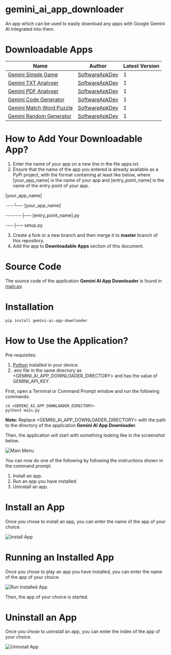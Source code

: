 # gemini_ai_app_downloader

An app which can be used to easily download any apps with Google Gemini AI integrated into them.

# Downloadable Apps

| Name                                                                           | Author                                              | Latest Version |
|--------------------------------------------------------------------------------|-----------------------------------------------------|----------------|
| [Gemini Simple Game](https://pypi.org/project/gemini-simple-game/)             | [SoftwareApkDev](https://github.com/SoftwareApkDev) | 1              |
| [Gemini TXT Analyser](https://pypi.org/project/gemini-txt-analyser/)           | [SoftwareApkDev](https://github.com/SoftwareApkDev) | 1              |
| [Gemini PDF Analyser](https://pypi.org/project/gemini-pdf-analyser/)           | [SoftwareApkDev](https://github.com/SoftwareApkDev) | 1              |
| [Gemini Code Generator](https://pypi.org/project/gemini-code-generator/)       | [SoftwareApkDev](https://github.com/SoftwareApkDev) | 1              |
| [Gemini Match Word Puzzle](https://pypi.org/project/gemini-match-word-puzzle/) | [SoftwareApkDev](https://github.com/SoftwareApkDev) | 1              | 
| [Gemini Random Generator](https://pypi.org/project/gemini-random-generator/)   | [SoftwareApkDev](https://github.com/SoftwareApkDev) | 1              | 

# How to Add Your Downloadable App?

1. Enter the name of your app on a new line in the file apps.txt.
2. Ensure that the name of the app you entered is already available as a PyPi project, with the format containing 
at least like below, where [your_app_name] is the name of your app and [entry_point_name] is the name
of the entry point of your app.

[your_app_name]

----└── [your_app_name]

--------├── [entry_point_name].py

----├── setup.py

3. Create a fork or a new branch and then merge it to **master** branch of this repository.
4. Add the app to **Downloadable Apps** section of this document.

# Source Code

The source code of the application **Gemini AI App Downloader** is found 
in [main.py](https://github.com/SoftwareApkDev/gemini_ai_app_downloader/blob/master/main.py).

# Installation

```
pip install gemini-ai-app-downloader
```

# How to Use the Application?

Pre-requisites:

1. [Python](https://www.python.org/downloads/) installed in your device.
2. .env file in the same directory as <GEMINI_AI_APP_DOWNLOADER_DIRECTORY> and has the value of GEMINI_API_KEY.

First, open a Terminal or Command Prompt window and run the following commands.

```
cd <GEMINI_AI_APP_DOWNLOADER_DIRECTORY>
python3 main.py
```

**Note:** Replace <GEMINI_AI_APP_DOWNLOADER_DIRECTORY> with the path to the directory of the 
application **Gemini AI App Downloader**.

Then, the application will start with something looking like in the screenshot below.

![Main Menu](images/Main%20Menu.png)

You can now do one of the following by following the instructions shown in the command prompt.

1. Install an app.
2. Run an app you have installed.
3. Uninstall an app.

# Install an App

Once you chose to install an app, you can enter the name of the app of your choice.

![Install App](images/Install%20App.png)

# Running an Installed App

Once you chose to play an app you have installed, you can enter the name of the app of your choice.

![Run Installed App](images/Run%20Installed%20App.png)

Then, the app of your choice is started.

# Uninstall an App

Once you chose to uninstall an app, you can enter the index of the app of your choice.

![Uninstall App](images/Uninstall%20App.png)
